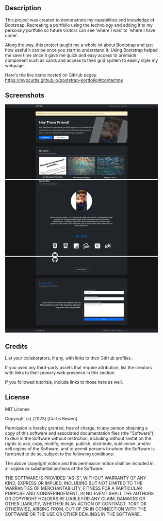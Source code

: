 # <Your-Project-Title>

## Description

This project was created to demonstrate my capabilities and knowledge of Bootstrap. Recreating a portfolio using the technology and adding it to my personaly portfolio so future visitors can see 'where I was' to 'where I have come'.

Along the way, this project taught me a whole lot about Bootstrap and just how useful it can be once you start to understand it. Using Bootstrap helped me save time since it gave me quick and easy access to premade component such as cards and access to their grid system to easiliy style my webpage.

Here's the live demo hosted on GitHub pages: https://mvpcurtis.github.io/bootstrap-portfolio/#contactme

## Screenshots

![Bootstrap view](assets/images/bootstrap-1.png)
![Bootstrap view](assets/images/bootstrap-2.png)
![Bootstrap view](assets/images/bootstrap-3.png)

## Credits

List your collaborators, if any, with links to their GitHub profiles.

If you used any third-party assets that require attribution, list the creators with links to their primary web presence in this section.

If you followed tutorials, include links to those here as well.

## License

MIT License

Copyright (c) [2023] [Curtis Bowen]

Permission is hereby granted, free of charge, to any person obtaining a copy
of this software and associated documentation files (the "Software"), to deal
in the Software without restriction, including without limitation the rights
to use, copy, modify, merge, publish, distribute, sublicense, and/or sell
copies of the Software, and to permit persons to whom the Software is
furnished to do so, subject to the following conditions:

The above copyright notice and this permission notice shall be included in all
copies or substantial portions of the Software.

THE SOFTWARE IS PROVIDED "AS IS", WITHOUT WARRANTY OF ANY KIND, EXPRESS OR
IMPLIED, INCLUDING BUT NOT LIMITED TO THE WARRANTIES OF MERCHANTABILITY,
FITNESS FOR A PARTICULAR PURPOSE AND NONINFRINGEMENT. IN NO EVENT SHALL THE
AUTHORS OR COPYRIGHT HOLDERS BE LIABLE FOR ANY CLAIM, DAMAGES OR OTHER
LIABILITY, WHETHER IN AN ACTION OF CONTRACT, TORT OR OTHERWISE, ARISING FROM,
OUT OF OR IN CONNECTION WITH THE SOFTWARE OR THE USE OR OTHER DEALINGS IN THE
SOFTWARE.

